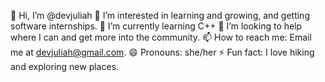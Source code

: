 👋 Hi, I’m @devjuliah
👀 I’m interested in learning and growing, and getting software internships.
🌱 I’m currently learning C++
💞️ I’m looking to help where I can and get more into the community.
📫 How to reach me: Email me at devjuliah@gmail.com.
😄 Pronouns: she/her
⚡ Fun fact:  I love hiking and exploring new places.

<!---
devjuliah/devjuliah is a ✨ special ✨ repository because its `README.md` (this file) appears on your GitHub profile.
You can click the Preview link to take a look at your changes.
--->
